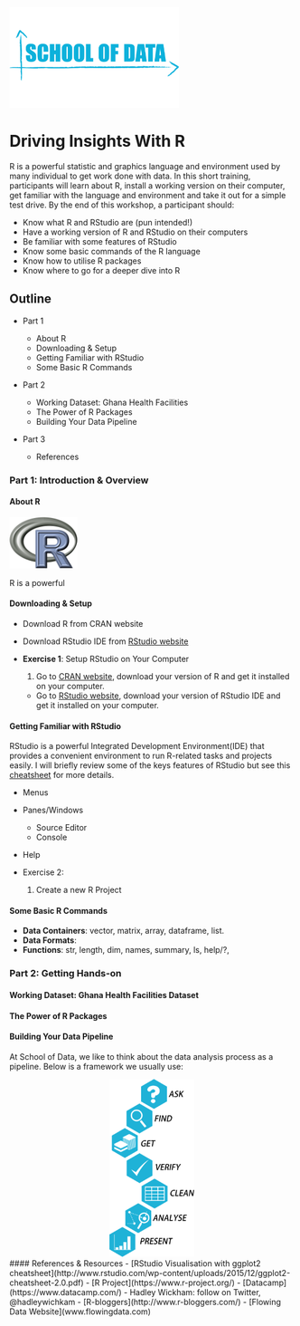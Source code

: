 <img src="images/scodalogo.png" width=300/>

# Driving Insights With R

R is a powerful statistic and graphics language and environment used by many individual to get work done with data. In this short training, participants will learn about R, install a working version on their computer, get familiar with the language and environment and take it out for a simple test drive. By the end of this workshop, a participant should:

- Know what R and RStudio are (pun intended!)
- Have a working version of R and RStudio on their computers
- Be familiar with some features of RStudio
- Know some basic commands of the R language
- Know how to utilise R packages
- Know where to go for a deeper dive into R


## Outline

- Part 1
  - About R
  - Downloading & Setup
  - Getting Familiar with RStudio
  - Some Basic R Commands


- Part 2
  - Working Dataset: Ghana Health Facilities
  - The Power of R Packages
  - Building Your Data Pipeline


- Part 3
  - References

### Part 1: Introduction & Overview

#### About R
<img src="images/r_programming_language.png" width=120/>

R is a powerful

#### Downloading & Setup
  - Download R from CRAN website
  - Download RStudio IDE from [RStudio website](https://cran.r-project.org/)

  - **Exercise 1**: Setup  RStudio on Your Computer
    1. Go to [CRAN website](https://cran.r-project.org/), download your version of R and get it installed on your computer.
    - Go to [RStudio website](http://www.rstudio.com), download your version of RStudio IDE and get it installed on your computer.

#### Getting Familiar with RStudio
  RStudio is a powerful Integrated Development Environment(IDE) that provides a convenient environment to run R-related tasks and projects easily. I will briefly review some of the keys features of RStudio but see this [cheatsheet](http://www.rstudio.com/wp-content/uploads/2016/01/rstudio-IDE-cheatsheet.pdf) for more details.
  - Menus
  - Panes/Windows
    - Source Editor
    - Console
  - Help

  - Exercise 2:
    1. Create a new R Project

#### Some Basic R Commands
  - **Data Containers**: vector, matrix, array, dataframe, list.
  - **Data Formats**:
  - **Functions**: str, length, dim, names, summary, ls, help/?,  

### Part 2: Getting Hands-on

#### Working Dataset: Ghana Health Facilities Dataset
#### The Power of R Packages
#### Building Your Data Pipeline
At School of Data, we like to think about the data analysis process as a pipeline. Below is a framework we usually use:
<div style="text-align:center">
<img src="images/data_pipeline_schoolofdata.png" width="150"></div>
#### References & Resources
  - [RStudio Visualisation with ggplot2 cheatsheet](http://www.rstudio.com/wp-content/uploads/2015/12/ggplot2-cheatsheet-2.0.pdf)
  - [R Project](https://www.r-project.org/)
  - [Datacamp](https://www.datacamp.com/)
  - Hadley Wickham: follow on Twitter, @hadleywichkam
  - [R-bloggers](http://www.r-bloggers.com/)
  - [Flowing Data Website](www.flowingdata.com)
